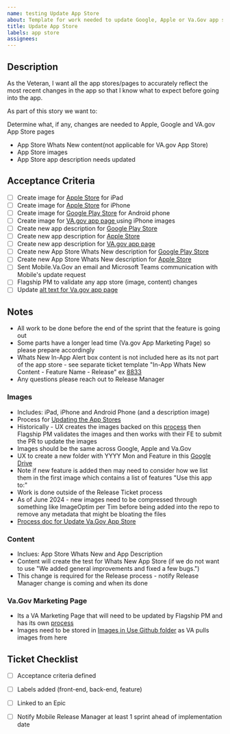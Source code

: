 ```yaml
---
name: testing Update App Store
about: Template for work needed to update Google, Apple or Va.Gov app store content and images 
title: Update App Store
labels: app store
assignees:
---
```



## Description 
As the Veteran, I want all the app stores/pages to accurately reflect the most recent changes in the app so that I know what to expect before going into the app. 

As part of this story we want to: 

<!-- List the desired outcome(s) for this ticket -->  
Determine what, if any, changes are needed to Apple, Google and VA.gov App Store pages
-  App Store Whats New content(not applicable for VA.gov App Store)
-  App Store images
-  App Store app description needs updated 

## Acceptance Criteria
<!-- Add a checkbox for each item required to fulfill the user story/issue. -->  
- [ ]  Create image for [Apple Store](https://apps.apple.com/us/app/va-health-and-benefits/id1559609596?platform=ipad) for iPad
- [ ]  Create image for [Apple Store](https://apps.apple.com/us/app/va-health-and-benefits/id1559609596?platform=iphone) for iPhone
- [ ]  Create image for [Google Play Store](https://play.google.com/store/apps/details?id=gov.va.mobileapp&hl=en_US&gl=US) for Android phone
- [ ]  Create image for [VA.gov app page ](https://mobile.va.gov/app/va-health-and-benefits) using iPhone images
- [ ]  Create new app description for [Google Play Store](https://play.google.com/store/apps/details?id=gov.va.mobileapp&hl=en_US&gl=US)
- [ ]  Create new app description for [Apple Store](https://apps.apple.com/us/app/va-health-and-benefits/id1559609596?platform=iphone)
- [ ]  Create new app description for [VA.gov app page](https://mobile.va.gov/app/va-health-and-benefits)
- [ ]  Create new App Store Whats New description for [Google Play Store](https://play.google.com/store/apps/details?id=gov.va.mobileapp&hl=en_US&gl=US)
- [ ]  Create new App Store Whats New description for [Apple Store](https://apps.apple.com/us/app/va-health-and-benefits/id1559609596?platform=iphone)
- [ ]  Sent Mobile.Va.Gov an email and Microsoft Teams communication with Mobile's update request
- [ ]  Flagship PM to validate any app store (image, content) changes 
- [ ]  Update [alt text for Va.gov app page](https://github.com/department-of-veterans-affairs/va.gov-team/blob/master/products/va-mobile-app/Teams/QA%20and%20Release/Release%20Management/Go%20to%20Market/VA.Gov%20App%20Store%20Page/Images%20In%20Use/Alt%20Text%20Image.md)

## Notes 
- All work to be done before the end of the sprint that the feature is going out
- Some parts have a longer lead time (Va.gov App Marketing Page) so please prepare accordingly
- Whats New In-App Alert box content is not included here as its not part of the app store - see separate ticket template "In-App Whats New Content - Feature Name - Release" ex [8833](https://app.zenhub.com/workspaces/va-mobile-60f1a34998bc75000f2a489f/issues/gh/department-of-veterans-affairs/va-mobile-app/8833) 
- Any questions please reach out to Release Manager 

### Images
- Includes: iPad, iPhone and Android Phone (and a description image) 
- Process for [Updating the App Stores](https://github.com/department-of-veterans-affairs/va.gov-team/blob/master/products/va-mobile-app/Teams/QA%20and%20Release/Release%20Management/Go%20to%20Market/App%20Store%20Updates.md)
- Historically - UX creates the images backed on this [process](https://department-of-veterans-affairs.github.io/va-mobile-app/docs/Operations/Updating%20the%20App%20Stores/#designer-update-the-app-store-images) then Flagship PM validates the images and then works with their FE to submit the PR to update the images
- Images should be the same across Google, Apple and Va.Gov
- UX to create a new folder with YYYY Mon and Feature in this [Google Drive](https://drive.google.com/drive/folders/1t_WOjaZkJKNR9oXEMczjtIePAFef2ym6)
- Note if new feature is added then may need to consider how we list them in the first image which contains a list of features "Use this app to:"
- Work is done outside of the Release Ticket process
- As of June 2024 - new images need to be compressed through something like ImageOptim per Tim before being added into the repo to remove any metadata that might be bloating the files
- [Process doc for Update Va.Gov App Store ](https://github.com/department-of-veterans-affairs/va.gov-team/tree/master/products/va-mobile-app/Teams/QA%20and%20Release/Release%20Management/Go%20to%20Market/VA.Gov%20App%20Store%20Page)

### Content
- Inclues: App Store Whats New and App Description 
- Content will create the test for Whats New App Store (if we do not want to use "We added general improvements and fixed a few bugs.")
- This change is required for the Release process - notify Release Manager change is coming and when its done 
 

### Va.Gov Marketing Page
- Its a VA Marketing Page that will need to be updated by Flagship PM and has its own [process](https://github.com/department-of-veterans-affairs/va.gov-team/tree/master/products/va-mobile-app/Teams/QA%20and%20Release/Release%20Management/Go%20to%20Market/VA.Gov%20App%20Store%20Page)
- Images need to be stored in [Images in Use Github folder](hhttps://github.com/department-of-veterans-affairs/va.gov-team/tree/master/products/va-mobile-app/Teams/QA%20and%20Release/Release%20Management/Go%20to%20Market/VA.Gov%20App%20Store%20Page/Images%20In%20Use) as VA pulls images from here


 


## Ticket Checklist

- [ ] Acceptance criteria defined
- [ ] Labels added (front-end, back-end, feature)
- [ ] Linked to an Epic
- [ ] Notify Mobile Release Manager at least 1 sprint ahead of implementation date 

